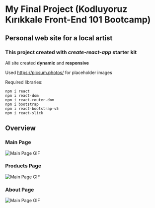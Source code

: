 # My Final Project (Kodluyoruz Kırıkkale Front-End 101 Bootcamp)

## Personal web site for a local artist

### This project created with *create-react-app* starter kit

All site created **dynamic** and **responsive**

Used https://picsum.photos/ for placeholder images

Required libraries:
```
npm i react
npm i react-dom
npm i react-router-dom
npm i bootstrap
npm i react-bootstrap-v5
npm i react-slick
```

## Overview

### Main Page
![Main Page GIF](Demo/MainPage.gif)

### Products Page
![Main Page GIF](Demo/ProductPage.gif)

### About Page
![Main Page GIF](Demo/AboutPage.gif)

